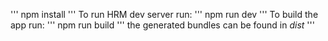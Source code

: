 '''
npm install
'''
To run HRM dev server run:
'''
npm run dev
'''
To build the app run:
'''
npm run build
'''
the generated bundles can be found in _dist_
'''
